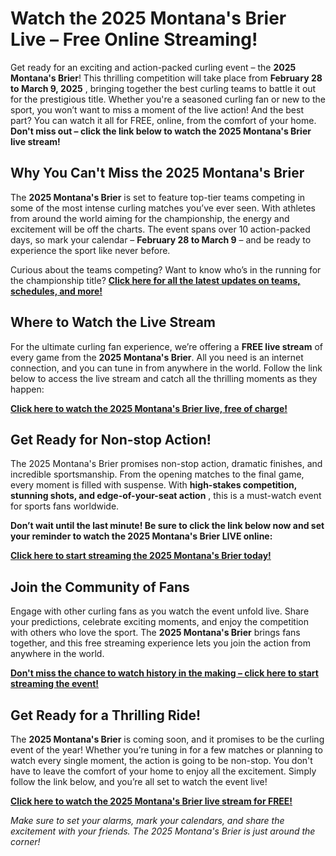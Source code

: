 # Watch the 2025 Montana's Brier Live – Free Online Streaming!

Get ready for an exciting and action-packed curling event – the **2025 Montana's Brier**! This thrilling competition will take place from **February 28 to March 9, 2025** , bringing together the best curling teams to battle it out for the prestigious title. Whether you're a seasoned curling fan or new to the sport, you won’t want to miss a moment of the live action! And the best part? You can watch it all for FREE, online, from the comfort of your home. **Don't miss out – click the link below to watch the 2025 Montana's Brier live stream!**

## Why You Can't Miss the 2025 Montana's Brier

The **2025 Montana's Brier** is set to feature top-tier teams competing in some of the most intense curling matches you’ve ever seen. With athletes from around the world aiming for the championship, the energy and excitement will be off the charts. The event spans over 10 action-packed days, so mark your calendar – **February 28 to March 9** – and be ready to experience the sport like never before.

Curious about the teams competing? Want to know who’s in the running for the championship title? [**Click here for all the latest updates on teams, schedules, and more!**](https://tinyurl.com/livestreamfreeo?st=2025montanasbrier&si=gh)

## Where to Watch the Live Stream

For the ultimate curling fan experience, we’re offering a **FREE live stream** of every game from the **2025 Montana's Brier**. All you need is an internet connection, and you can tune in from anywhere in the world. Follow the link below to access the live stream and catch all the thrilling moments as they happen:

[**Click here to watch the 2025 Montana's Brier live, free of charge!**](https://tinyurl.com/livestreamfreeo?st=2025montanasbrier&si=gh)

## Get Ready for Non-stop Action!

The 2025 Montana's Brier promises non-stop action, dramatic finishes, and incredible sportsmanship. From the opening matches to the final game, every moment is filled with suspense. With **high-stakes competition, stunning shots, and edge-of-your-seat action** , this is a must-watch event for sports fans worldwide.

**Don’t wait until the last minute! Be sure to click the link below now and set your reminder to watch the 2025 Montana's Brier LIVE online:**

[**Click here to start streaming the 2025 Montana's Brier today!**](https://tinyurl.com/livestreamfreeo?st=2025montanasbrier&si=gh)

## Join the Community of Fans

Engage with other curling fans as you watch the event unfold live. Share your predictions, celebrate exciting moments, and enjoy the competition with others who love the sport. The **2025 Montana's Brier** brings fans together, and this free streaming experience lets you join the action from anywhere in the world.

[**Don't miss the chance to watch history in the making – click here to start streaming the event!**](https://tinyurl.com/livestreamfreeo?st=2025montanasbrier&si=gh)

## Get Ready for a Thrilling Ride!

The **2025 Montana's Brier** is coming soon, and it promises to be the curling event of the year! Whether you’re tuning in for a few matches or planning to watch every single moment, the action is going to be non-stop. You don't have to leave the comfort of your home to enjoy all the excitement. Simply follow the link below, and you’re all set to watch the event live!

[**Click here to watch the 2025 Montana's Brier live stream for FREE!**](https://tinyurl.com/livestreamfreeo?st=2025montanasbrier&si=gh)

_Make sure to set your alarms, mark your calendars, and share the excitement with your friends. The 2025 Montana's Brier is just around the corner!_
